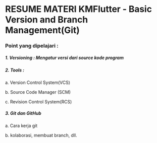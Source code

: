 <h1>RESUME MATERI KMFlutter - Basic Version and Branch Management(Git)</h1>
<h3>Point yang dipelajari :</h3>
<h5>1. Versioning : Mengatur versi dari source kode program</h5>
<h5>2. Tools :</h5>
<p>a. Version Control System(VCS)</p>
<p>b. Source Code Manager (SCM)</p>
<p>c. Revision Control System(RCS)</p>
<h5>3. Git dan GitHub</h5>
<P>a. Cara kerja git</P>
<P>b. kolaborasi, membuat branch, dll.</P>